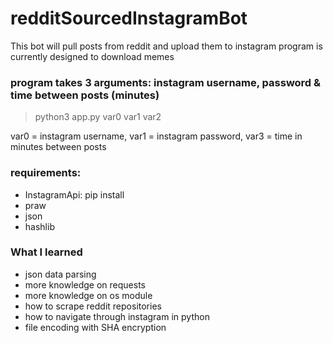 # redditSourcedInstagramBot
This bot will pull posts from reddit and upload them to instagram
program is currently designed to download memes
### program takes 3 arguments: instagram username, password & time between posts (minutes)
> python3 app.py var0 var1 var2

var0 = instagram username, var1 = instagram password, var3 = time in minutes between posts
### requirements:
* InstagramApi: pip install
* praw
* json
* hashlib

### What I learned
* json data parsing
* more knowledge on requests
* more knowledge on os module
* how to scrape reddit repositories
* how to navigate through instagram in python
* file encoding with SHA encryption


